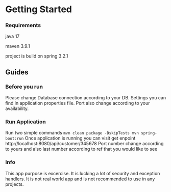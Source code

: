 # Getting Started

### Requirements
java 17 

maven 3.9.1

project is build on spring 3.2.1

## Guides
### Before you run
Please change Database connection according to your DB. Settings you can find in application properties file.
Port also change according to your availability.

### Run Application
Run two simple commands ````
    mvn clean package -DskipTests
    mvn spring-boot:run
    ````
Once application is running you can visit get enpoint http://localhost:8080/api/customer/345678
Port number change according to yours and also last number according to ref that you would like to see

### Info
This app purpose is excercise. It is lucking a lot of security and exception handlers. It is not real world app and is not recommended to use in any projects.


